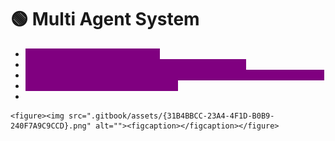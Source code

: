 # 🟢 Multi Agent System

* <mark style="color:purple;background-color:purple;">**Grow on top of agent behaviour**</mark>
* <mark style="color:purple;background-color:purple;">**Instead of single agent we can have multiple agents**</mark>
* <mark style="color:purple;background-color:purple;">**So whenever we give tasks, this agents can also give tasks each other**</mark>
* <mark style="color:purple;background-color:purple;">**In the end we get one single answer**</mark>
*

    <figure><img src=".gitbook/assets/{31B4BBCC-23A4-4F1D-B0B9-240F7A9C9CCD}.png" alt=""><figcaption></figcaption></figure>

